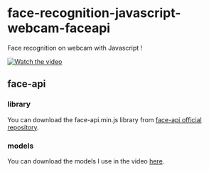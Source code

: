 # face-recognition-javascript-webcam-faceapi

Face recognition on webcam with Javascript !

[![Watch the video](https://img.youtube.com/vi/yBgXx0FLYKc/0.jpg)](https://www.youtube.com/watch?v=yBgXx0FLYKc)

## face-api

### library

You can download the face-api.min.js library from [face-api official repository](https://github.com/justadudewhohacks/face-api.js/blob/master/dist/face-api.min.js).

### models

You can download the models I use in the video [here](https://github.com/justadudewhohacks/face-api.js/tree/master/weights).
